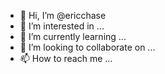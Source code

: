 - 👋 Hi, I’m @ericchase
- 👀 I’m interested in ...
- 🌱 I’m currently learning ...
- 💞️ I’m looking to collaborate on ...
- 📫 How to reach me ...

<!---
ericchase/ericchase is a ✨ special ✨ repository because its `README.md` (this file) appears on your GitHub profile.
You can click the Preview link to take a look at your changes.
--->
